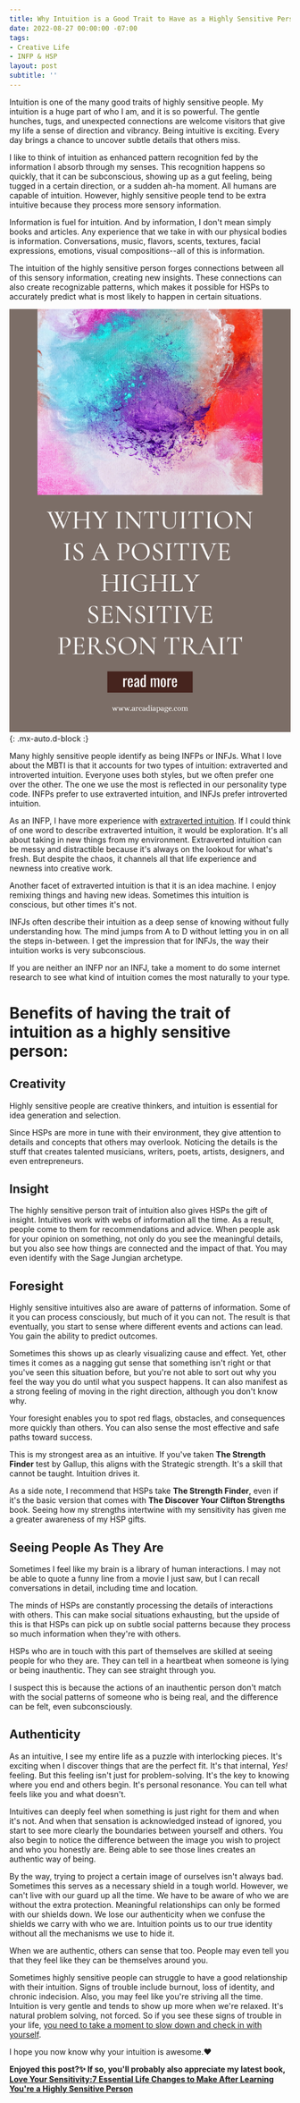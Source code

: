 ```yaml
---
title: Why Intuition is a Good Trait to Have as a Highly Sensitive Person
date: 2022-08-27 00:00:00 -07:00
tags:
- Creative Life
- INFP & HSP
layout: post
subtitle: ''
---
```


Intuition is one of the many good traits of highly sensitive people. My intuition is a huge part of who I am, and it is so powerful. The gentle hunches, tugs, and unexpected connections are welcome visitors that give my life a sense of direction and vibrancy. Being intuitive is exciting. Every day brings a chance to uncover subtle details that others miss.

I like to think of intuition as enhanced pattern recognition fed by the information I absorb through my senses. This recognition happens so quickly, that it can be subconscious, showing up as a gut feeling, being tugged in a certain direction, or a sudden ah-ha moment. All humans are capable of intuition. However, highly sensitive people tend to be extra intuitive because they process more sensory information.

Information is fuel for intuition. And by information, I don't mean simply books and articles. Any experience that we take in with our physical bodies is information. Conversations, music, flavors, scents, textures, facial expressions, emotions, visual compositions--all of this is information.

The intuition of the highly sensitive person forges connections between all of this sensory information, creating new insights. These connections can also create recognizable patterns, which makes it possible for HSPs to accurately predict what is most likely to happen in certain situations.

![traits of highly sensitive person highly sensitive person good traits highly sensitive person trait](/uploads/intuition-highly-sensitive-person-trait.png "Intuition is a good highly sensitive person trait"){: .mx-auto.d-block :}

Many highly sensitive people identify as being INFPs or INFJs. What I love about the MBTI is that it accounts for two types of intuition: extraverted and introverted intuition. Everyone uses both styles, but we often prefer one over the other. The one we use the most is reflected in our personality type code. INFPs prefer to use extraverted intuition, and INFJs prefer introverted intuition.

As an INFP, I have more experience with [extraverted intuition](https://arcadiapage.com/2018/09/accepting-my-scattered-work-style-as.html). If I could think of one word to describe extraverted intuition, it would be exploration. It's all about taking in new things from my environment. Extraverted intuition can be messy and distractible because it's always on the lookout for what's fresh. But despite the chaos, it channels all that life experience and newness into creative work.

Another facet of extraverted intuition is that it is an idea machine. I enjoy remixing things and having new ideas. Sometimes this intuition is conscious, but other times it's not.

INFJs often describe their intuition as a deep sense of knowing without fully understanding how. The mind jumps from A to D without letting you in on all the steps in-between. I get the impression that for INFJs, the way their intuition works is very subconscious.

If you are neither an INFP nor an INFJ, take a moment to do some internet research to see what kind of intuition comes the most naturally to your type.

# Benefits of having the trait of intuition as a highly sensitive person:

## Creativity

Highly sensitive people are creative thinkers, and intuition is essential for idea generation and selection.

Since HSPs are more in tune with their environment, they give attention to details and concepts that others may overlook. Noticing the details is the stuff that creates talented musicians, writers, poets, artists, designers, and even entrepreneurs.

## Insight

The highly sensitive person trait of intuition also gives HSPs the gift of insight. Intuitives work with webs of information all the time. As a result, people come to them for recommendations and advice. When people ask for your opinion on something, not only do you see the meaningful details, but you also see how things are connected and the impact of that. You may even identify with the Sage Jungian archetype.

## Foresight

Highly sensitive intuitives also are aware of patterns of information. Some of it you can process consciously, but much of it you can not. The result is that eventually, you start to sense where different events and actions can lead. You gain the ability to predict outcomes.

Sometimes this shows up as clearly visualizing cause and effect. Yet, other times it comes as a nagging gut sense that something isn't right or that you've seen this situation before, but you're not able to sort out why you feel the way you do until what you suspect happens. It can also manifest as a strong feeling of moving in the right direction, although you don't know why.

Your foresight enables you to spot red flags, obstacles, and  consequences more quickly than others. You can also sense the most effective and safe paths toward success.

This is my strongest area as an intuitive. If you've taken **The Strength Finder** test by Gallup, this aligns with the Strategic strength. It's a skill that cannot be taught. Intuition drives it.

As a side note, I recommend that HSPs take **The Strength Finder**, even if it's the basic version that comes with **The Discover Your Clifton Strengths** book. Seeing how my strengths intertwine with my sensitivity has given me a greater awareness of my HSP gifts.

## Seeing People As They Are

Sometimes I feel like my brain is a library of human interactions. I may not be able to quote a funny line from a movie I just saw, but I can recall conversations in detail, including time and location.

The minds of HSPs are constantly processing the details of interactions with others. This can make social situations exhausting, but the upside of this is that HSPs can pick up on subtle social patterns because they process so much information when they're with others.

HSPs who are in touch with this part of themselves are skilled at seeing people for who they are. They can tell in a heartbeat when someone is lying or being inauthentic. They can see straight through you.

I suspect this is because the actions of an inauthentic person don't match with the social patterns of someone who is being real, and the difference can be felt, even subconsciously.

## Authenticity

As an intuitive, I see my entire life as a puzzle with interlocking pieces. It's exciting when I discover things that are the perfect fit. It's that internal, _Yes!_  feeling. But this feeling isn't just for problem-solving. It's the key to knowing where you end and others begin. It's personal resonance. You can tell what feels like you and what doesn't.

Intuitives can deeply feel when something is just right for them and when it's not. And when that sensation is acknowledged instead of ignored, you start to see more clearly the boundaries between yourself and others. You also begin to notice the difference between the image you wish to project and who you honestly are. Being able to see those lines creates an authentic way of being.

By the way, trying to project a certain image of ourselves isn't always bad. Sometimes this serves as a necessary shield in a tough world. However, we can't live with our guard up all the time. We have to be aware of who we are without the extra protection. Meaningful relationships can only be formed with our shields down. We lose our authenticity when we confuse the shields we carry with who we are. Intuition points us to our true identity without all the mechanisms we use to hide it.

When we are authentic, others can sense that too. People may even tell you that they feel like they can be themselves around you.

Sometimes highly sensitive people can struggle to have a good relationship with their intuition. Signs of trouble include burnout, loss of identity, and chronic indecision. Also, you may feel like you're striving all the time. Intuition is very gentle and tends to show up more when we're relaxed. It's natural problem solving, not forced. So if you see these signs of trouble in your life, [you need to take a moment to slow down and check in with yourself](https://arcadiapage.com/2022-08-20-rethink-your-sensitivity-8-important-life-changes-to-make-after-learning-you-re-an-hsp/).

I hope you now know why your intuition is awesome.❤️

**Enjoyed this post?✨ If so, you'll probably also appreciate my latest book, [Love Your Sensitivity:7 Essential Life Changes to Make After Learning You're a Highly Sensitive Person ](https://payhip.com/b/KI5eW)**